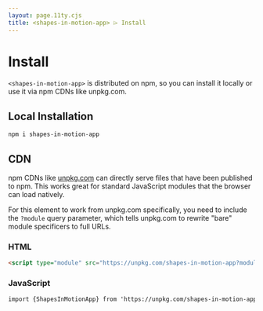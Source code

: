 ```yaml
---
layout: page.11ty.cjs
title: <shapes-in-motion-app> ⌲ Install
---
```


# Install

`<shapes-in-motion-app>` is distributed on npm, so you can install it locally or use it via npm CDNs like unpkg.com.

## Local Installation

```bash
npm i shapes-in-motion-app
```

## CDN

npm CDNs like [unpkg.com]() can directly serve files that have been published to npm. This works great for standard JavaScript modules that the browser can load natively.

For this element to work from unpkg.com specifically, you need to include the `?module` query parameter, which tells unpkg.com to rewrite "bare" module specificers to full URLs.

### HTML
```html
<script type="module" src="https://unpkg.com/shapes-in-motion-app?module"></script>
```

### JavaScript
```html
import {ShapesInMotionApp} from 'https://unpkg.com/shapes-in-motion-app?module';
```
